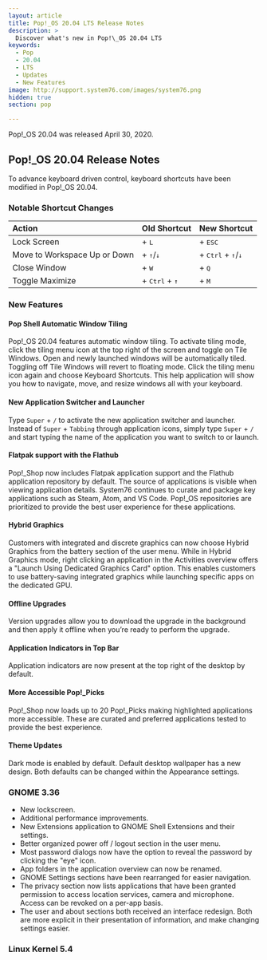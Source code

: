 ```yaml
---
layout: article
title: Pop!_OS 20.04 LTS Release Notes
description: >
  Discover what's new in Pop!\_OS 20.04 LTS
keywords:
  - Pop
  - 20.04
  - LTS
  - Updates
  - New Features
image: http://support.system76.com/images/system76.png
hidden: true
section: pop

---
```


Pop!\_OS 20.04 was released April 30, 2020.

## Pop!\_OS 20.04 Release Notes

To advance keyboard driven control, keyboard shortcuts have been modified in Pop!\_OS 20.04.

### Notable Shortcut Changes

|          Action            |     Old Shortcut      |      New Shortcut  |
|:---------------------------| :-------------------- |--------------------|
Lock Screen                 | <kbd><span class="fl-pop-key"></span></kbd> + <kbd>L</kbd> | <kbd><span class="fl-pop-key"></span></kbd> + <kbd>ESC</kbd> |
Move to Workspace Up or Down | <kbd><span class="fl-pop-key"></span></kbd> + <kbd>↑</kbd>/<kbd>↓</kbd> | <kbd><span class="fl-pop-key"></span></kbd> + <kbd>Ctrl</kbd> + <kbd>↑</kbd>/<kbd>↓</kbd> |
Close Window                 | <kbd><span class="fl-pop-key"></span></kbd> + <kbd>W</kbd> | <kbd><span class="fl-pop-key"></span></kbd> + <kbd>Q</kbd>
Toggle Maximize              | <kbd><span class="fl-pop-key"></span></kbd> + <kbd>Ctrl</kbd> + <kbd>↑</kbd> | <kbd><span class="fl-pop-key"></span></kbd> + <kbd>M</kbd>

### New Features

#### Pop Shell Automatic Window Tiling
Pop!\_OS 20.04 features automatic window tiling. To activate tiling mode, click the tiling menu icon at the top right of the screen and toggle on Tile Windows. Open and newly launched windows will be automatically tiled. Toggling off Tile Windows will revert to floating mode. Click the tiling menu icon again and choose Keyboard Shortcuts. This help application will show you how to navigate, move, and resize windows all with your keyboard.

#### New Application Switcher and Launcher
Type `Super` + `/` to activate the new application switcher and launcher. Instead of `Super` + `Tabbing` through application icons, simply type `Super` + `/` and start typing the name of the application you want to switch to or launch.

#### Flatpak support with the Flathub
Pop!\_Shop now includes Flatpak application support and the Flathub application repository by default. The source of applications is visible when viewing application details. System76 continues to curate and package key applications such as Steam, Atom, and VS Code. Pop!\_OS repositories are prioritized to provide the best user experience for these applications.

#### Hybrid Graphics
Customers with integrated and discrete graphics can now choose Hybrid Graphics from the battery section of the user menu. While in Hybrid Graphics mode, right clicking an application in the Activities overview offers a "Launch Using Dedicated Graphics Card" option. This enables customers to use battery-saving integrated graphics while launching specific apps on the dedicated GPU.

#### Offline Upgrades
Version upgrades allow you to download the upgrade in the background and then apply it offline when you’re ready to perform the upgrade.

#### Application Indicators in Top Bar
Application indicators are now present at the top right of the desktop by default.

#### More Accessible Pop!\_Picks
Pop!\_Shop now loads up to 20 Pop!\_Picks making highlighted applications more accessible. These are curated and preferred applications tested to provide the best experience.

#### Theme Updates
Dark mode is enabled by default. Default desktop wallpaper has a new design. Both defaults can be changed within the Appearance settings.

### GNOME 3.36
* New lockscreen.
* Additional performance improvements.
* New Extensions application to GNOME Shell Extensions and their settings.
* Better organized power off / logout section in the user menu.
* Most password dialogs now have the option to reveal the password by clicking the "eye" icon.
* App folders in the application overview can now be renamed.
* GNOME Settings sections have been rearranged for easier navigation.
* The privacy section now lists applications that have been granted permission to access location services, camera and microphone. Access can be revoked on a per-app basis.
* The user and about sections both received an interface redesign. Both are more explicit in their presentation of information, and make changing settings easier.

### Linux Kernel 5.4


